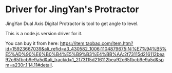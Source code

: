 # Driver for JingYan's Protractor

JingYan Dual Axis Digital Protractor is tool to get angle to level.

This is a node.js version driver for it.

You can buy it from here: https://item.taobao.com/item.htm?id=15923667039&ali_refid=a3_430582_1006:1104879675:N:%E7%94%B5%E5%AD%90%E6%B0%B4%E5%B9%B3%E4%BB%AA:2f73115d216112bea92c65fbcb9e9a5d&ali_trackid=1_2f73115d216112bea92c65fbcb9e9a5d&spm=a230r.1.14.11#detail.
